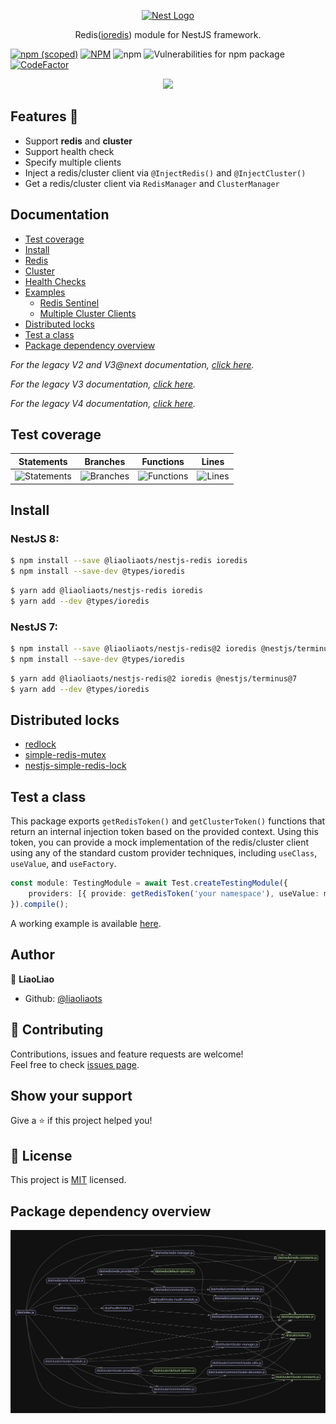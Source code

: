 <p align="center">
  <a href="https://nestjs.com/" target="blank"><img src="https://nestjs.com/img/logo_text.svg" width="320" alt="Nest Logo" /></a>
</p>

<p align="center">Redis(<a href="https://github.com/luin/ioredis" target="blank">ioredis</a>) module for NestJS framework.</p>

[![npm (scoped)](https://img.shields.io/npm/v/@liaoliaots/nestjs-redis?style=for-the-badge)](https://www.npmjs.com/package/@liaoliaots/nestjs-redis)
[![NPM](https://img.shields.io/npm/l/@liaoliaots/nestjs-redis?style=for-the-badge)](https://github.com/liaoliaots/nestjs-redis/blob/main/LICENSE)
![npm](https://img.shields.io/npm/dm/@liaoliaots/nestjs-redis?style=for-the-badge)
![Vulnerabilities for npm package](https://img.shields.io/snyk/vulnerabilities/npm/@liaoliaots/nestjs-redis?style=for-the-badge)
[![CodeFactor](https://www.codefactor.io/repository/github/liaoliaots/nestjs-redis/badge?style=for-the-badge)](https://www.codefactor.io/repository/github/liaoliaots/nestjs-redis)

<p align="center">
<a href="https://github.com/liaoliaots/nestjs-redis/actions/workflows/release.yml">
<img src="https://github.com/liaoliaots/nestjs-redis/actions/workflows/release.yml/badge.svg" />
</a>
</p>

## Features 🚀

-   Support **redis** and **cluster**
-   Support health check
-   Specify multiple clients
-   Inject a redis/cluster client via `@InjectRedis()` and `@InjectCluster()`
-   Get a redis/cluster client via `RedisManager` and `ClusterManager`

## Documentation

-   [Test coverage](#test-coverage)
-   [Install](#install)
-   [Redis](docs/latest/redis.md)
-   [Cluster](docs/latest/cluster.md)
-   [Health Checks](docs/latest/health-checks.md)
-   [Examples](docs/latest/examples.md)
    -   [Redis Sentinel](docs/latest/examples.md#sentinel)
    -   [Multiple Cluster Clients](docs/latest/examples.md#multiple-clients)
-   [Distributed locks](#distributed-locks)
-   [Test a class](#test-a-class)
-   [Package dependency overview](#package-dependency-overview)

_For the legacy V2 and V3@next documentation, [click here](docs/v2/README.md)._

_For the legacy V3 documentation, [click here](docs/v3)._

_For the legacy V4 documentation, [click here](docs/v4)._

## Test coverage

| Statements                                                                                      | Branches                                                                                    | Functions                                                                                     | Lines                                                                                 |
| ----------------------------------------------------------------------------------------------- | ------------------------------------------------------------------------------------------- | --------------------------------------------------------------------------------------------- | ------------------------------------------------------------------------------------- |
| ![Statements](https://img.shields.io/badge/statements-100%25-brightgreen.svg?style=flat-square) | ![Branches](https://img.shields.io/badge/branches-100%25-brightgreen.svg?style=flat-square) | ![Functions](https://img.shields.io/badge/functions-100%25-brightgreen.svg?style=flat-square) | ![Lines](https://img.shields.io/badge/lines-100%25-brightgreen.svg?style=flat-square) |

## Install

### NestJS 8:

```sh
$ npm install --save @liaoliaots/nestjs-redis ioredis
$ npm install --save-dev @types/ioredis
```

```sh
$ yarn add @liaoliaots/nestjs-redis ioredis
$ yarn add --dev @types/ioredis
```

### NestJS 7:

```sh
$ npm install --save @liaoliaots/nestjs-redis@2 ioredis @nestjs/terminus@7
$ npm install --save-dev @types/ioredis
```

```sh
$ yarn add @liaoliaots/nestjs-redis@2 ioredis @nestjs/terminus@7
$ yarn add --dev @types/ioredis
```

## Distributed locks

-   [redlock](https://github.com/mike-marcacci/node-redlock)
-   [simple-redis-mutex](https://github.com/coligo-tech/simple-redis-mutex)
-   [nestjs-simple-redis-lock](https://github.com/huangang/nestjs-simple-redis-lock)

## Test a class

This package exports `getRedisToken()` and `getClusterToken()` functions that return an internal injection token based on the provided context. Using this token, you can provide a mock implementation of the redis/cluster client using any of the standard custom provider techniques, including `useClass`, `useValue`, and `useFactory`.

```TypeScript
const module: TestingModule = await Test.createTestingModule({
    providers: [{ provide: getRedisToken('your namespace'), useValue: mockClient }, YourService]
}).compile();
```

A working example is available [here](sample/01-testing-inject).

## Author

👤 **LiaoLiao**

-   Github: [@liaoliaots](https://github.com/liaoliaots)

## 🤝 Contributing

Contributions, issues and feature requests are welcome!<br />Feel free to check [issues page](https://github.com/liaoliaots/nestjs-redis/issues).

## Show your support

Give a ⭐️ if this project helped you!

## 📝 License

This project is [MIT](https://github.com/liaoliaots/nestjs-redis/blob/main/LICENSE) licensed.

## Package dependency overview

![](docs/latest/dependency-graph.svg)
